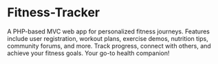 # Fitness-Tracker
A PHP-based MVC web app for personalized fitness journeys. Features include user registration, workout plans, exercise demos, nutrition tips, community forums, and more. Track progress, connect with others, and achieve your fitness goals. Your go-to health companion!
